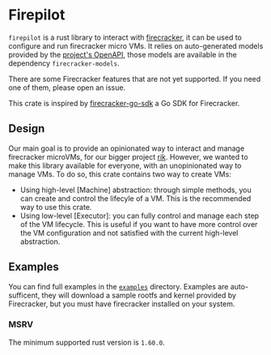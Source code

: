# Firepilot 

`firepilot` is a rust library to interact with [firecracker](firecracker), it
can be used to configure and run firecracker micro VMs. It relies on
auto-generated models provided by the [project's OpenAPI](firecracker-openapi),
those models are available in the dependency `firecracker-models`.

There are some Firecracker features that are not yet supported. If you need one
of them, please open an issue.

This crate is inspired by
[firecracker-go-sdk](https://github.com/firecracker-microvm/firecracker-go-sdk)
a Go SDK for Firecracker.

## Design

Our main goal is to provide an opinionated way to interact and manage
firecracker microVMs, for our bigger project [rik](rik). However, we wanted to
make this library available for everyone, with an unopinionated way to manage
VMs. To do so, this crate contains two way to create VMs:

- Using high-level [Machine] abstraction: through simple methods, you can create
  and control the lifecyle of a VM. This is the recommended way to use this
  crate.
- Using low-level [Executor]: you can fully control and manage each step of the
  VM lifecycle. This is useful if you want to have more control over the VM
  configuration and not satisfied with the current high-level abstraction.

## Examples

You can find full examples in the [`examples`][firepilot-examples] directory.
Examples are auto-sufficent, they will download a sample rootfs and kernel
provided by Firecracker, but you must have firecracker installed on your system.

### MSRV

The minimum supported rust version is `1.60.0`.

[firecracker]: https://github.com/firecracker-microvm/firecracker/
[firecracker-openapi]: https://github.com/firecracker-microvm/firecracker/blob/main/src/api_server/swagger/firecracker.yaml
[rik]: https://github.com/rik-org/rik
[firepilot-examples]: https://github.com/rik-org/firepilot/tree/main/examples